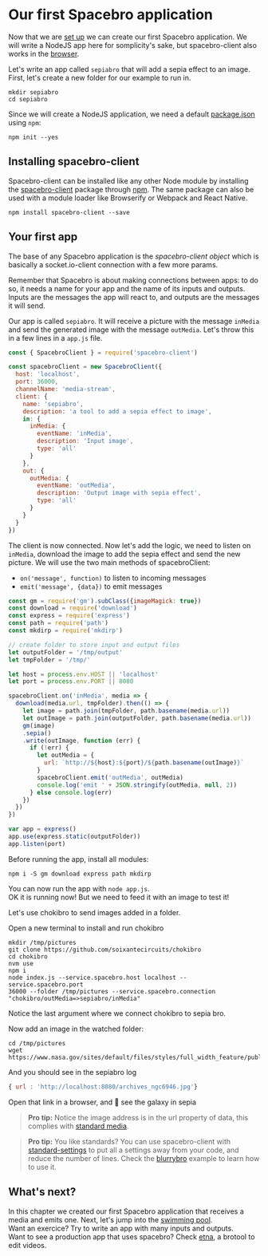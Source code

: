 # Our first Spacebro application

Now that we are [set up](./setup.md) we can create our first Spacebro
application. We will write a NodeJS app here for somplicity's sake, but spacebro-client also works in the [browser](https://github.com/spacebro/spacebro-client/blob/master/example/browser-src/index.html).


Let's write an app called `sepiabro` that will add a sepia effect to an image.
First, let's create a new folder for our example to run in.

```
mkdir sepiabro
cd sepiabro
```

Since we will create a NodeJS application, we need a
default [package.json](https://docs.npmjs.com/files/package.json) using
`npm`:

```
npm init --yes
```

## Installing spacebro-client

Spacebro-client can be installed like any other Node module by installing the
[spacebro-client](https://www.npmjs.com/package/spacebro/spacebro-client)
package through [npm](https://www.npmjs.com). The same package can also
be used with a module loader like Browserify or Webpack and React
Native.

```
npm install spacebro-client --save
```

## Your first app

The base of any Spacebro application is the *spacebro-client
object* which is basically a socket.io-client
connection with a few more params.

Remember that Spacebro is about making connections between apps: to do
so, it needs a name for your app and the name of its inputs and
outputs. Inputs are the messages the app will react to, and outputs are
the messages it will send.

Our app is called `sepiabro`.
It will receive a picture with the message `inMedia` and send the generated
image with the message `outMedia`.
Let's throw this in a few lines in a `app.js` file.

```js
const { SpacebroClient } = require('spacebro-client')

const spacebroClient = new SpacebroClient({
  host: 'localhost',
  port: 36000,
  channelName: 'media-stream',
  client: {
    name: 'sepiabro',
    description: 'a tool to add a sepia effect to image',
    in: {
      inMedia: {
        eventName: 'inMedia',
        description: 'Input image',
        type: 'all'
      }
    },
    out: {
      outMedia: {
        eventName: 'outMedia',
        description: 'Output image with sepia effect',
        type: 'all'
      }
    }
  }
})
```

The client is now connected. Now let's add the logic, we need to listen on `inMedia`, download the
image to add the sepia effect and send the new picture.
We will use the two main methods of spacebroClient:

* `on('message', function)` to listen to incoming messages
* `emit('message', {data})` to emit messages

```js
const gm = require('gm').subClass({imageMagick: true})
const download = require('download')
const express = require('express')
const path = require('path')
const mkdirp = require('mkdirp')

// create folder to store input and output files
let outputFolder = '/tmp/output'
let tmpFolder = '/tmp/'

let host = process.env.HOST || 'localhost'
let port = process.env.PORT || 8080

spacebroClient.on('inMedia', media => {
  download(media.url, tmpFolder).then(() => {
    let image = path.join(tmpFolder, path.basename(media.url))
    let outImage = path.join(outputFolder, path.basename(media.url))
    gm(image)
    .sepia()
    .write(outImage, function (err) {
      if (!err) {
        let outMedia = {
          url: `http://${host}:${port}/${path.basename(outImage)}`
        }
        spacebroClient.emit('outMedia', outMedia)
        console.log('emit ' + JSON.stringify(outMedia, null, 2))
      } else console.log(err)
    })
  })
})

var app = express()
app.use(express.static(outputFolder))
app.listen(port)
```

Before running the app, install all modules:

```
npm i -S gm download express path mkdirp
```

You can now run the app with `node app.js`.  
OK it is running now! But we need to feed it with an image to test it!

Let's use chokibro to send images added in a folder.

Open a new terminal to install and run chokibro

```
mkdir /tmp/pictures
git clone https://github.com/soixantecircuits/chokibro
cd chokibro
nvm use
npm i
node index.js --service.spacebro.host localhost --service.spacebro.port
36000 --folder /tmp/pictures --service.spacebro.connection "chokibro/outMedia=>sepiabro/inMedia"
```

Notice the last argument where we connect chokibro to sepia bro.

Now add an image in the watched folder:

```
cd /tmp/pictures
wget
https://www.nasa.gov/sites/default/files/styles/full_width_feature/public/archives_ngc6946.jpg
```

And you should see in the sepiabro log

```js
{ url : 'http://localhost:8080/archives_ngc6946.jpg'}
```

Open that link in a browser, and 🎉 see the galaxy in sepia

> __Pro tip:__ Notice the image address is in the url property of data,
> this complies with [standard
> media](https://github.com/soixantecircuits/standard/blob/master/media.json).

> __Pro tip:__ You like standards? You can use spacebro-client with [standard-settings](https://github.com/soixantecircuits/standard-settings) to put all a settings away from your code, and reduce the number of lines. Check the [blurrybro](https://github.com/spacebro/blurrybro/blob/master/index.js) example to learn how to use it.

## What's next?

In this chapter we created our first Spacebro application that receives
a media and emits one. Next, let's jump into the [swimming
pool](./swimming-pool.md).  
Want an exercice? Try to write an app with many inputs and outputs.  
Want to see a production app that uses spacebro? Check
[etna](https://github.com/soixantecircuits/etna), a brotool to edit videos.


